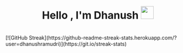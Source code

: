 

<h1 align="center" font-size=72>Hello , I'm <strong>Dhanush</strong> <strong><img src="https://media.giphy.com/media/hvRJCLFzcasrR4ia7z/giphy.gif" width="35"></strong></h1>
<br>
[![GitHub Streak](https://github-readme-streak-stats.herokuapp.com/?user=dhanushramudri)](https://git.io/streak-stats)





